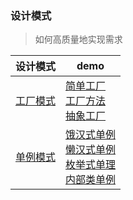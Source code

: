 ### 设计模式
> 如何高质量地实现需求

| 设计模式                                                     | demo                                                         |
| ------------------------------------------------------------ | ------------------------------------------------------------ |
| [工厂模式](https://github.com/luolanmeet/java-learn/tree/master/pattern/src/pers/factory) | [简单工厂](https://github.com/luolanmeet/java-learn/blob/master/pattern/src/pers/factory/simpleFactory)<br/>[工厂方法](https://github.com/luolanmeet/java-learn/blob/master/pattern/src/pers/factory/factoryMethod)<br/>[抽象工厂](https://github.com/luolanmeet/java-learn/blob/master/pattern/src/pers/factory/abstractFactory) |
| [单例模式](https://github.com/luolanmeet/java-learn/tree/master/pattern/src/pers/singleton) | [饿汉式单例](https://github.com/luolanmeet/java-learn/blob/master/pattern/src/pers/singleton/HungrySingleton.java)<br/>[懒汉式单例](https://github.com/luolanmeet/java-learn/blob/master/pattern/src/pers/singleton/LazySingleton.java)<br/>[枚举式单理](https://github.com/luolanmeet/java-learn/blob/master/pattern/src/pers/singleton/EnumSingleton.java)<br/>[内部类单例](https://github.com/luolanmeet/java-learn/blob/master/pattern/src/pers/singleton/InnerClassSigleton.java) |



